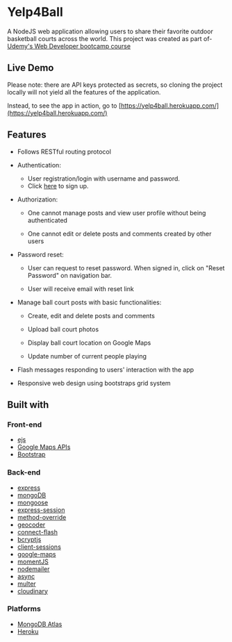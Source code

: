 # Yelp4Ball
A NodeJS web application allowing users to share their favorite outdoor basketball courts across the world.
This project was created as part of- [Udemy's Web Developer bootcamp course](https://www.udemy.com/course/the-web-developer-bootcamp/)

## Live Demo
Please note: there are API keys protected as secrets, so cloning the project locally will not yield all the features of the application.

Instead, to see the app in action, go to [https://yelp4ball.herokuapp.com/](https://yelp4ball.herokuapp.com/)

## Features
* Follows RESTful routing protocol

* Authentication:
  
  * User registration/login with username and password.
  * Click [here](https://yelp4ball.herokuapp.com/register) to sign up.


* Authorization:

  * One cannot manage posts and view user profile without being authenticated

  * One cannot edit or delete posts and comments created by other users
  
* Password reset:
  * User can request to reset password. When signed in, click on "Reset Password" on navigation bar.
  
  * User will receive email with reset link


* Manage ball court posts with basic functionalities:

  * Create, edit and delete posts and comments

  * Upload ball court photos

  * Display ball court location on Google Maps
  
  * Update number of current people playing

* Flash messages responding to users' interaction with the app

* Responsive web design using bootstraps grid system

## Built with

### Front-end

* [ejs](http://ejs.co/)
* [Google Maps APIs](https://developers.google.com/maps/)
* [Bootstrap](https://getbootstrap.com/docs/3.3/)

### Back-end

* [express](https://expressjs.com/)
* [mongoDB](https://www.mongodb.com/)
* [mongoose](http://mongoosejs.com/)
* [express-session](https://github.com/expressjs/session#express-session)
* [method-override](https://github.com/expressjs/method-override#method-override)
* [geocoder](https://github.com/wyattdanger/geocoder#geocoder)
* [connect-flash](https://github.com/jaredhanson/connect-flash#connect-flash)
* [bcryptjs](https://github.com/dcodeIO/bcrypt.js#readme)
* [client-sessions](https://github.com/mozilla/node-client-sessions)
* [google-maps](https://developers.google.com/maps/documentation/javascript/tutorial)
* [momentJS](https://github.com/moment/moment)
* [nodemailer](https://github.com/nodemailer/nodemailer)
* [async](https://github.com/caolan/async)
* [multer](https://github.com/expressjs/multer)
* [cloudinary](https://cloudinary.com/)

### Platforms

* [MongoDB Atlas](https://www.mongodb.com/cloud/atlas)
* [Heroku](https://www.heroku.com/)
